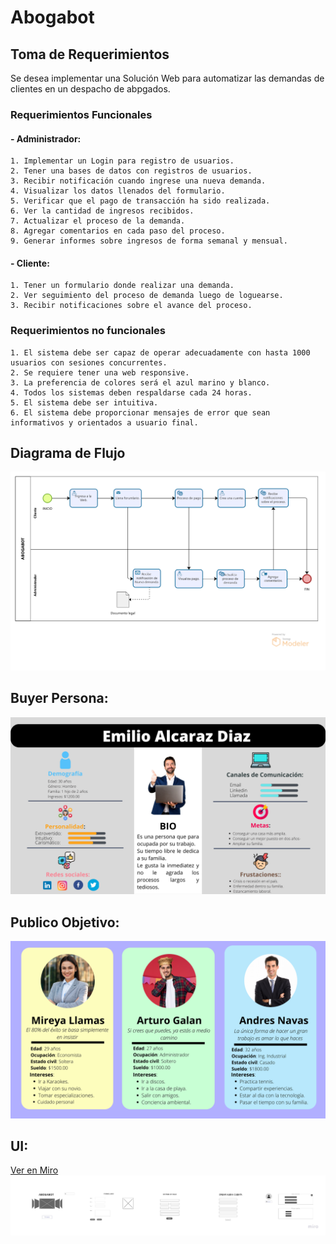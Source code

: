 # Abogabot
## Toma de Requerimientos
Se desea implementar una Solución Web para automatizar las demandas de clientes en un despacho de abpgados.

### Requerimientos Funcionales
#### - Administrador:
	1. Implementar un Login para registro de usuarios.
	2. Tener una bases de datos con registros de usuarios.
	3. Recibir notificación cuando ingrese una nueva demanda.
	4. Visualizar los datos llenados del formulario.
	5. Verificar que el pago de transacción ha sido realizada.
	6. Ver la cantidad de ingresos recibidos.
	7. Actualizar el proceso de la demanda.
	8. Agregar comentarios en cada paso del proceso.
	9. Generar informes sobre ingresos de forma semanal y mensual.

#### -  Cliente:
	1. Tener un formulario donde realizar una demanda.
	2. Ver seguimiento del proceso de demanda luego de loguearse.
	3. Recibir notificaciones sobre el avance del proceso.

### Requerimientos no funcionales
	1. El sistema debe ser capaz de operar adecuadamente con hasta 1000 usuarios con sesiones concurrentes.
	2. Se requiere tener una web responsive.
	3. La preferencia de colores será el azul marino y blanco.
	4. Todos los sistemas deben respaldarse cada 24 horas.
	5. El sistema debe ser intuitiva.
	6. El sistema debe proporcionar mensajes de error que sean informativos y orientados a usuario final.


## Diagrama de Flujo
![Diagrama de Flujos](./imagenes/DiagramaFlujo.png)

## Buyer Persona:
![Buyer Persona](./imagenes/BuyerPersona.png)

## Publico Objetivo:
![Publico Objetivo](./imagenes/PublicoObjetivo.png)

## UI:
[Ver en Miro](https://miro.com/app/board/uXjVPMPPXyU=/?share_link_id=477660938224)
![UI](./imagenes/UI.jpg)
